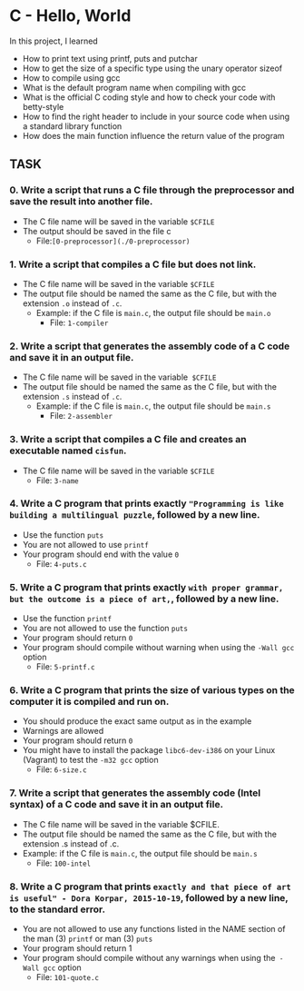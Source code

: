# C - Hello, World

In this project, I learned
- How to print text using printf, puts and putchar
- How to get the size of a specific type using the unary operator sizeof
- How to compile using gcc
- What is the default program name when compiling with gcc
- What is the official C coding style and how to check your code with betty-style
- How to find the right header to include in your source code when using a standard library function
- How does the main function influence the return value of the program

## TASK

### 0. Write a script that runs a C file through the preprocessor and save the result into another file.
- The C file name will be saved in the variable `$CFILE`
- The output should be saved in the file c
  - File:`[0-preprocessor](./0-preprocessor)`

### 1. Write a script that compiles a C file but does not link.
- The C file name will be saved in the variable `$CFILE`
- The output file should be named the same as the C file, but with the extension `.o` instead of `.c`.
  - Example: if the C file is `main.c`, the output file should be `main.o`
    - File: `1-compiler`

### 2. Write a script that generates the assembly code of a C code and save it in an output file.
- The C file name will be saved in the variable` $CFILE`
- The output file should be named the same as the C file, but with the extension `.s` instead of `.c`.
  - Example: if the C file is `main.c`, the output file should be `main.s`
    - File: `2-assembler`

### 3. Write a script that compiles a C file and creates an executable named `cisfun`.
  - The C file name will be saved in the variable `$CFILE`
    - File: `3-name`

### 4. Write a C program that prints exactly `"Programming is like building a multilingual puzzle`, followed by a new line.
- Use the function `puts`
- You are not allowed to use `printf`
- Your program should end with the value `0`
  - File: `4-puts.c`

### 5. Write a C program that prints exactly `with proper grammar, but the outcome is a piece of art,`, followed by a new line.
- Use the function `printf`
- You are not allowed to use the function `puts`
- Your program should return `0`
- Your program should compile without warning when using the `-Wall gcc` option
  - File: `5-printf.c`

### 6. Write a C program that prints the size of various types on the computer it is compiled and run on.
- You should produce the exact same output as in the example
- Warnings are allowed
- Your program should return `0`
- You might have to install the package `libc6-dev-i386` on your Linux (Vagrant) to test the `-m32 gcc` option
  - File: `6-size.c`

### 7. Write a script that generates the assembly code (Intel syntax) of a C code and save it in an output file.

- The C file name will be saved in the variable $CFILE.
- The output file should be named the same as the C file, but with the extension .s instead of .c.
- Example: if the C file is `main.c`, the output file should be `main.s`
  - File: `100-intel`

### 8. Write a C program that prints `exactly and that piece of art is useful" - Dora Korpar, 2015-10-19`, followed by a new line, to the standard error.

- You are not allowed to use any functions listed in the NAME section of the man (3) `printf` or man (3) `puts`
- Your program should return 1
- Your program should compile without any warnings when using the` -Wall gcc` option
  - File: `101-quote.c`
